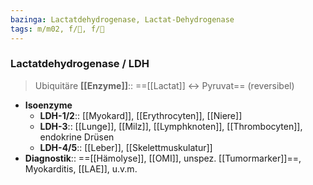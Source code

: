 ```yaml
---
bazinga: Lactatdehydrogenase, Lactat-Dehydrogenase
tags: m/m02, f/🧪, f/🥼
---
```

### Lactatdehydrogenase / LDH
> Ubiquitäre **[[Enzyme]]**:: ==[[Lactat]] ↔ Pyruvat== (reversibel)
- **Isoenzyme**
	- **LDH-1/2**:: [[Myokard]], [[Erythrocyten]], [[Niere]]
	- **LDH-3**:: [[Lunge]], [[Milz]], [[Lymphknoten]], [[Thrombocyten]], endokrine Drüsen
	- **LDH-4/5**:: [[Leber]], [[Skelettmuskulatur]]
- **Diagnostik**:: ==[[Hämolyse]], [[OMI]], unspez. [[Tumormarker]]==, Myokarditis, [[LAE]], u.v.m.